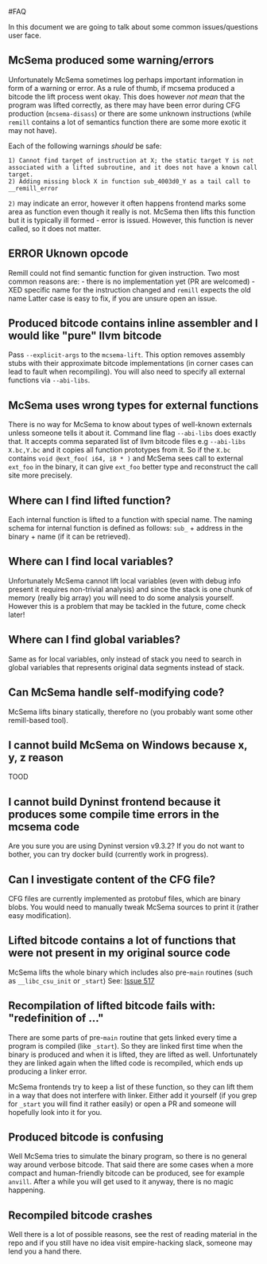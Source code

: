 #FAQ

In this document we are going to talk about some common issues/questions user face.

## McSema produced some warning/errors

Unfortunately McSema sometimes log perhaps important information in form of a warning or error.
As a rule of thumb, if mcsema produced a bitcode the lift process went okay. This does however
*not mean* that the program was lifted correctly, as there may have been error during
CFG production (`mcsema-disass`) or there are some unknown instructions (while `remill`
contains a lot of semantics function there are some more exotic it may not have).

Each of the following warnings *should* be safe:

```
1) Cannot find target of instruction at X; the static target Y is not associated with a lifted subroutine, and it does not have a known call target.
2) Adding missing block X in function sub_4003d0_Y as a tail call to __remill_error
```

`2)` may indicate an error, however it often happens frontend marks some area as function
even though it really is not. McSema then lifts this function but it is typically
ill formed - error is issued. However, this function is never called, so it does not
matter.

## ERROR Uknown opcode

Remill could not find semantic function for given instruction. Two most common reasons are:
    - there is no implementation yet (PR are welcomed)
    - XED specific name for the instruction changed and `remill` expects the old name
Latter case is easy to fix, if you are unsure open an issue.

## Produced bitcode contains inline assembler and I would like "pure" llvm bitcode

Pass `--explicit-args` to the `mcsema-lift`. This option removes assembly stubs with
their approximate bitcode implementations (in corner cases can lead to fault when recompiling).
You will also need to specify all external functions via `--abi-libs`.

## McSema uses wrong types for external functions

There is no way for McSema to know about types of well-known externals unless someone tells
it about it. Command line flag `--abi-libs` does exactly that. It accepts comma separated list
of llvm bitcode files e.g `--abi-libs X.bc,Y.bc` and it copies all function prototypes from it.
So if the `X.bc` contains `void @ext_foo( i64, i8 * )` and McSema sees call to external `ext_foo`
in the binary, it can give `ext_foo` better type and reconstruct the call site more precisely.

## Where can I find lifted function?

Each internal function is lifted to a function with special name. The naming schema for internal
function is defined as follows: `sub_` + address in the binary + name (if it can be retrieved).

## Where can I find local variables?

Unfortunately McSema cannot lift local variables (even with debug info present it requires
non-trivial analysis) and since the stack is one chunk of memory (really big array) you
will need to do some analysis yourself.
However this is a problem that may be tackled in the future, come check later!

## Where can I find global variables?

Same as for local variables, only instead of stack you need to search in global variables
that represents original data segments instead of stack.

## Can McSema handle self-modifying code?

McSema lifts binary statically, therefore no (you probably want some other remill-based tool).

## I cannot build McSema on Windows because x, y, z reason

TOOD

## I cannot build Dyninst frontend because it produces some compile time errors in the mcsema code

Are you sure you are using Dyninst version v9.3.2? If you do not want to bother, you can try docker
build (currently work in progress).

## Can I investigate content of the CFG file?

CFG files are currently implemented as protobuf files, which are binary blobs. You would need to
manually tweak McSema sources to print it (rather easy modification).

## Lifted bitcode contains a lot of functions that were not present in my original source code

McSema lifts the whole binary which includes also pre-`main` routines (such as `__libc_csu_init`
or `_start`)
See: [Issue 517](https://github.com/lifting-bits/mcsema/issues/517)

## Recompilation of lifted bitcode fails with: "redefinition of ..."

There are some parts of pre-`main` routine that gets linked every time a program is compiled
(like `_start`). So they are linked first time when the binary is produced and when it is lifted,
they are lifted as well. Unfortunately they are linked again when the lifted code is recompiled,
which ends up producing a linker error.

McSema frontends try to keep a list of these function, so they can lift them in a way that does
not interfere with linker. Either add it yourself (if you grep for `_start` you will find it
rather easily) or open a PR and someone will hopefully look into it for you.

## Produced bitcode is confusing

Well McSema tries to simulate the binary program, so there is no general way around verbose bitcode.
That said there are some cases when a more compact and human-friendly bitcode can be produced, see
for example `anvill`.
After a while you will get used to it anyway, there is no magic happening.

## Recompiled bitcode crashes

Well there is a lot of possible reasons, see the rest of reading material in the repo and if
you still have no idea visit empire-hacking slack, someone may lend you a hand there.
